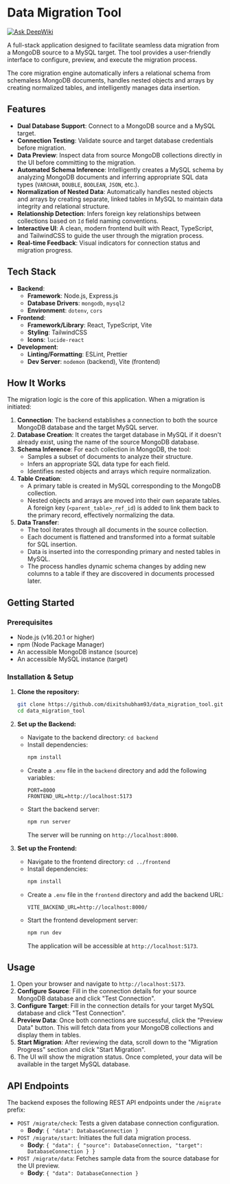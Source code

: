 # Data Migration Tool
[![Ask DeepWiki](https://devin.ai/assets/askdeepwiki.png)](https://deepwiki.com/dixitshubham93/data_migration_tool)

A full-stack application designed to facilitate seamless data migration from a MongoDB source to a MySQL target. The tool provides a user-friendly interface to configure, preview, and execute the migration process.

The core migration engine automatically infers a relational schema from schemaless MongoDB documents, handles nested objects and arrays by creating normalized tables, and intelligently manages data insertion.

## Features

- **Dual Database Support**: Connect to a MongoDB source and a MySQL target.
- **Connection Testing**: Validate source and target database credentials before migration.
- **Data Preview**: Inspect data from source MongoDB collections directly in the UI before committing to the migration.
- **Automated Schema Inference**: Intelligently creates a MySQL schema by analyzing MongoDB documents and inferring appropriate SQL data types (`VARCHAR`, `DOUBLE`, `BOOLEAN`, `JSON`, etc.).
- **Normalization of Nested Data**: Automatically handles nested objects and arrays by creating separate, linked tables in MySQL to maintain data integrity and relational structure.
- **Relationship Detection**: Infers foreign key relationships between collections based on `Id` field naming conventions.
- **Interactive UI**: A clean, modern frontend built with React, TypeScript, and TailwindCSS to guide the user through the migration process.
- **Real-time Feedback**: Visual indicators for connection status and migration progress.

## Tech Stack

- **Backend**:
  - **Framework**: Node.js, Express.js
  - **Database Drivers**: `mongodb`, `mysql2`
  - **Environment**: `dotenv`, `cors`
- **Frontend**:
  - **Framework/Library**: React, TypeScript, Vite
  - **Styling**: TailwindCSS
  - **Icons**: `lucide-react`
- **Development**:
  - **Linting/Formatting**: ESLint, Prettier
  - **Dev Server**: `nodemon` (backend), Vite (frontend)

## How It Works

The migration logic is the core of this application. When a migration is initiated:

1.  **Connection**: The backend establishes a connection to both the source MongoDB database and the target MySQL server.
2.  **Database Creation**: It creates the target database in MySQL if it doesn't already exist, using the name of the source MongoDB database.
3.  **Schema Inference**: For each collection in MongoDB, the tool:
    - Samples a subset of documents to analyze their structure.
    - Infers an appropriate SQL data type for each field.
    - Identifies nested objects and arrays which require normalization.
4.  **Table Creation**:
    - A primary table is created in MySQL corresponding to the MongoDB collection.
    - Nested objects and arrays are moved into their own separate tables. A foreign key (`<parent_table>_ref_id`) is added to link them back to the primary record, effectively normalizing the data.
5.  **Data Transfer**:
    - The tool iterates through all documents in the source collection.
    - Each document is flattened and transformed into a format suitable for SQL insertion.
    - Data is inserted into the corresponding primary and nested tables in MySQL.
    - The process handles dynamic schema changes by adding new columns to a table if they are discovered in documents processed later.

## Getting Started

### Prerequisites

- Node.js (v16.20.1 or higher)
- npm (Node Package Manager)
- An accessible MongoDB instance (source)
- An accessible MySQL instance (target)

### Installation & Setup

1.  **Clone the repository:**
    ```sh
    git clone https://github.com/dixitshubham93/data_migration_tool.git
    cd data_migration_tool
    ```

2.  **Set up the Backend:**
    - Navigate to the backend directory: `cd backend`
    - Install dependencies:
      ```sh
      npm install
      ```
    - Create a `.env` file in the `backend` directory and add the following variables:
      ```env
      PORT=8000
      FRONTEND_URL=http://localhost:5173
      ```
    - Start the backend server:
      ```sh
      npm run server
      ```
      The server will be running on `http://localhost:8000`.

3.  **Set up the Frontend:**
    - Navigate to the frontend directory: `cd ../frontend`
    - Install dependencies:
      ```sh
      npm install
      ```
    - Create a `.env` file in the `frontend` directory and add the backend URL:
      ```env
      VITE_BACKEND_URL=http://localhost:8000/
      ```
    - Start the frontend development server:
      ```sh
      npm run dev
      ```
      The application will be accessible at `http://localhost:5173`.

## Usage

1.  Open your browser and navigate to `http://localhost:5173`.
2.  **Configure Source**: Fill in the connection details for your source MongoDB database and click "Test Connection".
3.  **Configure Target**: Fill in the connection details for your target MySQL database and click "Test Connection".
4.  **Preview Data**: Once both connections are successful, click the "Preview Data" button. This will fetch data from your MongoDB collections and display them in tables.
5.  **Start Migration**: After reviewing the data, scroll down to the "Migration Progress" section and click "Start Migration".
6.  The UI will show the migration status. Once completed, your data will be available in the target MySQL database.

## API Endpoints

The backend exposes the following REST API endpoints under the `/migrate` prefix:

-   `POST /migrate/check`: Tests a given database connection configuration.
    -   **Body**: `{ "data": DatabaseConnection }`
-   `POST /migrate/start`: Initiates the full data migration process.
    -   **Body**: `{ "data": { "source": DatabaseConnection, "target": DatabaseConnection } }`
-   `POST /migrate/data`: Fetches sample data from the source database for the UI preview.
    -   **Body**: `{ "data": DatabaseConnection }`
